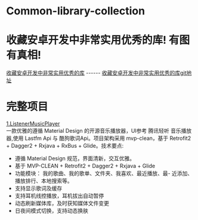 # Common-library-collection
# 收藏安卓开发中非常实用优秀的库! 有图有真相!
[收藏安卓开发中非常实用优秀的库](https://juejin.im/entry/590c2538a22b9d0058e90f58) ------
[收藏安卓开发中非常实用优秀的库git地址](https://github.com/Blizzard-liu/AndroidUtils)


# 完整项目
[1.ListenerMusicPlayer](https://github.com/hefuyicoder/ListenerMusicPlayer)
<br>
                    一款优雅的遵循 Material Design 的开源音乐播放器，UI参考 腾讯轻听 音乐播放器,使用 Lastfm Api 与 酷狗歌词Api。项目架构采用 mvp-clean，基于 Retrofit2 + Dagger2 + Rxjava + RxBus + Glide。技术要点:
<br>
          
 * 遵循 Material Design 规范，界面清新，交互优雅。 <br>  
 * 基于 MVP-CLEAN + Retrofit2 + Dagger2 + Rxjava + Glide <br>  
 * 功能模块： 我的歌曲、我的歌单、文件夹、我喜欢、最近播放、最- 近添加、播放排行、本地搜索等。<br>  
 * 支持显示歌词及缓存<br>  
 * 支持耳机线控播放，耳机拔出自动暂停<br>  
 * 动态刷新媒体库，及时获知媒体文件变更<br>  
 * 日夜间模式切换，支持动态换肤<br>  
